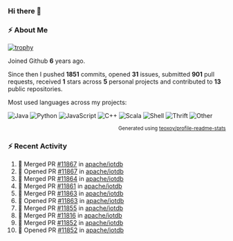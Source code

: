 ### Hi there 👋

### :zap: About Me

[![trophy](https://github-profile-trophy.vercel.app/?username=HTHou&theme=onedark)](https://github.com/ryo-ma/github-profile-trophy)
   
Joined Github **6** years ago.

Since then I pushed **1851** commits, opened **31** issues, submitted **901** pull requests, received **1** stars across **5** personal projects and contributed to **13** public repositories.

Most used languages across my projects:

![Java](https://img.shields.io/static/v1?style=flat-square&label=%E2%A0%80&color=555&labelColor=%23b07219&message=Java%EF%B8%B195.4%25)
![Python](https://img.shields.io/static/v1?style=flat-square&label=%E2%A0%80&color=555&labelColor=%233572A5&message=Python%EF%B8%B11.2%25)
![JavaScript](https://img.shields.io/static/v1?style=flat-square&label=%E2%A0%80&color=555&labelColor=%23f1e05a&message=JavaScript%EF%B8%B10.7%25)
![C++](https://img.shields.io/static/v1?style=flat-square&label=%E2%A0%80&color=555&labelColor=%23f34b7d&message=C%2B%2B%EF%B8%B10.5%25)
![Scala](https://img.shields.io/static/v1?style=flat-square&label=%E2%A0%80&color=555&labelColor=%23c22d40&message=Scala%EF%B8%B10.4%25)
![Shell](https://img.shields.io/static/v1?style=flat-square&label=%E2%A0%80&color=555&labelColor=%2389e051&message=Shell%EF%B8%B10.3%25)
![Thrift](https://img.shields.io/static/v1?style=flat-square&label=%E2%A0%80&color=555&labelColor=%23D12127&message=Thrift%EF%B8%B10.3%25)
![Other](https://img.shields.io/static/v1?style=flat-square&label=%E2%A0%80&color=555&labelColor=%23ededed&message=Other%EF%B8%B10.8%25)

<p align="right"><sub>Generated using <a href="https://github.com/marketplace/actions/profile-readme-stats">teoxoy/profile-readme-stats</a></sub></p>


<!--![](https://github.com/HTHou/HTHou/blob/output/github-contribution-grid-snake.svg)-->

<!--![Haonan Hou's github stats](https://github-readme-stats.vercel.app/api?username=HTHou&count_private=true&show_icons=true&theme=onedark)-->

<!--![Haonan Hou's wakatime stats](https://github-readme-stats.vercel.app/api/wakatime?username=HTHou&layout=compact&theme=onedark)-->

<!--![Top Langs](https://github-readme-stats.vercel.app/api/top-langs/?username=HTHou&theme=onedark&layout=compact)-->

### :zap: Recent Activity
<!--START_SECTION:activity-->
1. 🎉 Merged PR [#11867](https://github.com/apache/iotdb/pull/11867) in [apache/iotdb](https://github.com/apache/iotdb)
2. 💪 Opened PR [#11867](https://github.com/apache/iotdb/pull/11867) in [apache/iotdb](https://github.com/apache/iotdb)
3. 🎉 Merged PR [#11864](https://github.com/apache/iotdb/pull/11864) in [apache/iotdb](https://github.com/apache/iotdb)
4. 🎉 Merged PR [#11861](https://github.com/apache/iotdb/pull/11861) in [apache/iotdb](https://github.com/apache/iotdb)
5. 🎉 Merged PR [#11863](https://github.com/apache/iotdb/pull/11863) in [apache/iotdb](https://github.com/apache/iotdb)
6. 💪 Opened PR [#11863](https://github.com/apache/iotdb/pull/11863) in [apache/iotdb](https://github.com/apache/iotdb)
7. 🎉 Merged PR [#11855](https://github.com/apache/iotdb/pull/11855) in [apache/iotdb](https://github.com/apache/iotdb)
8. 🎉 Merged PR [#11816](https://github.com/apache/iotdb/pull/11816) in [apache/iotdb](https://github.com/apache/iotdb)
9. 🎉 Merged PR [#11852](https://github.com/apache/iotdb/pull/11852) in [apache/iotdb](https://github.com/apache/iotdb)
10. 💪 Opened PR [#11852](https://github.com/apache/iotdb/pull/11852) in [apache/iotdb](https://github.com/apache/iotdb)
<!--END_SECTION:activity-->

<!--
**HTHou/HTHou** is a ✨ _special_ ✨ repository because its `README.md` (this file) appears on your GitHub profile.

Here are some ideas to get you started:

- 🔭 I’m currently working on ...
- 🌱 I’m currently learning ...
- 👯 I’m looking to collaborate on ...
- 🤔 I’m looking for help with ...
- 💬 Ask me about ...
- 📫 How to reach me: ...
- 😄 Pronouns: ...
- ⚡ Fun fact: ...
-->
